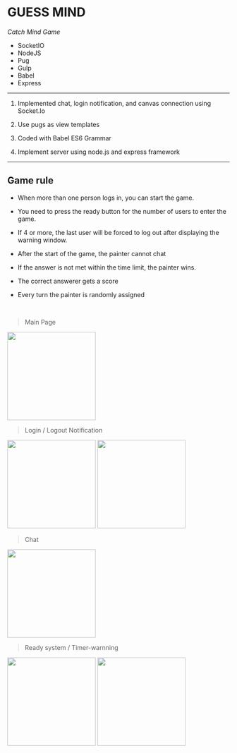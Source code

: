 **GUESS MIND**
================
_Catch Mind Game_
    
+ SocketIO
+ NodeJS
+ Pug
+ Gulp
+ Babel
+ Express

------------------------------------

1. Implemented chat, login notification, and canvas connection using Socket.Io

2. Use pugs as view templates

3. Coded with Babel ES6 Grammar

4. Implement server using node.js and express framework

------------------------------------------------

## __Game rule__

- When more than one person logs in, you can start the game.

- You need to press the ready button for the number of users to enter the game.

- If 4 or more, the last user will be forced to log out after displaying the warning window.

- After the start of the game, the painter cannot chat

- If the answer is not met within the time limit, the painter wins.

- The correct answerer gets a score

- Every turn the painter is randomly assigned

<br>

> Main Page

<img src="https://scontent-ssn1-1.xx.fbcdn.net/v/t1.0-9/s960x960/87007521_128117025388036_4679702486326444032_o.jpg?_nc_cat=103&_nc_ohc=QT10cnVXaqsAX-3_-JU&_nc_ht=scontent-ssn1-1.xx&_nc_tp=7&oh=1ccacdab6e42d6ea2abbdc207e300f5e&oe=5EB90A55" width="200px">

> Login / Logout Notification

<img src="https://scontent-ssn1-1.xx.fbcdn.net/v/t1.0-9/s960x960/86695178_128116988721373_5254005880852054016_o.jpg?_nc_cat=103&_nc_ohc=0bb-pH0y_rQAX-n8Ljv&_nc_ht=scontent-ssn1-1.xx&_nc_tp=7&oh=270143e175781b6bf48411bd400f22fc&oe=5EF92454" width="200px">
<img src="https://scontent-ssn1-1.xx.fbcdn.net/v/t1.0-9/s960x960/86969573_128116995388039_7169194925567770624_o.jpg?_nc_cat=102&_nc_ohc=gRxuegBdppEAX-MrrLQ&_nc_ht=scontent-ssn1-1.xx&_nc_tp=7&oh=662386924d7912d1f5cad4366ae95f36&oe=5EFA10AE" width="200px">

> Chat

<img src="https://scontent-ssn1-1.xx.fbcdn.net/v/t1.0-9/s960x960/86621781_128117038721368_4312948717750583296_o.jpg?_nc_cat=106&_nc_ohc=cngDEnWPdKcAX99TEvC&_nc_ht=scontent-ssn1-1.xx&_nc_tp=7&oh=fab69d127b902940b7983c9388fd4df6&oe=5F01E9B1" width="200px">

> Ready system / Timer-warnning

<img src="https://scontent-ssn1-1.xx.fbcdn.net/v/t1.0-9/s960x960/87047364_128116975388041_6595913007409135616_o.jpg?_nc_cat=105&_nc_ohc=sw63uILNr50AX-YYdPC&_nc_ht=scontent-ssn1-1.xx&_nc_tp=7&oh=e0f9e6b58c27490b42c27ad4f3fc6251&oe=5EC12552" width="200px">
<img src="https://scontent-ssn1-1.xx.fbcdn.net/v/t1.0-9/s960x960/86403055_128117055388033_1608498448154230784_o.jpg?_nc_cat=110&_nc_ohc=kSlT-7tmB_MAX_77ha9&_nc_ht=scontent-ssn1-1.xx&_nc_tp=7&oh=2f89ed46bddd785003f2d0548153dd37&oe=5EBF3125" width="200px">

